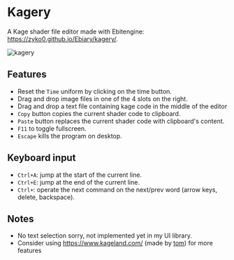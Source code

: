 # Kagery

A Kage shader file editor made with Ebitengine: https://zyko0.github.io/Ebiary/kagery/.

![kagery](https://github.com/Zyko0/Ebiary/assets/13394516/f3717096-9c7d-4051-ae63-4fa0ae766511)

## Features

- Reset the `Time` uniform by clicking on the time button.
- Drag and drop image files in one of the 4 slots on the right.
- Drag and drop a text file containing kage code in the middle of the editor
- `Copy` button copies the current shader code to clipboard.
- `Paste` button replaces the current shader code with clipboard's content.
- `F11` to toggle fullscreen.
- `Escape` kills the program on desktop.

## Keyboard input

- `Ctrl+A`: jump at the start of the current line.
- `Ctrl+E`: jump at the end of the current line.
- `Ctrl+`: operate the next command on the next/prev word (arrow keys, delete, backspace).

## Notes

- No text selection sorry, not implemented yet in my UI library.
- Consider using https://www.kageland.com/ (made by [tom](https://github.com/tomlister/)) for more features
